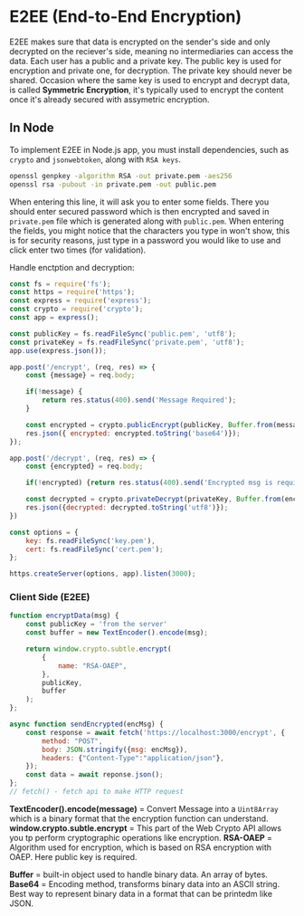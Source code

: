 # E2EE (End-to-End Encryption)
E2EE makes sure that data is encrypted on the sender's side and only decrypted on the reciever's side, meaning no intermediaries can access the data. Each user has a public and a private key. The public key is used for encryption and private one, for decryption. The private key should never be shared. Occasion where the same key is used to encrypt and decrypt data, is called **Symmetric Encryption**, it's typically used to encrypt the content once it's already secured with assymetric encryption.
## In Node
To implement E2EE in Node.js app, you must install dependencies, such as `crypto` and `jsonwebtoken`, along with `RSA keys`.
```bash
openssl genpkey -algorithm RSA -out private.pem -aes256
openssl rsa -pubout -in private.pem -out public.pem
```
When entering this line, it will ask you to enter some fields. There you should enter secured password which is then encrypted and saved in `private.pem` file which is generated along with `public.pem`. When entering the fields, you might notice that the characters you type in won't show, this is for security reasons, just type in a password you would like to use and click enter two times (for validation).

Handle enctption and decryption:
```js
const fs = require('fs');
const https = require('https');
const express = require('express');
const crypto = require('crypto');
const app = express();

const publicKey = fs.readFileSync('public.pem', 'utf8');
const privateKey = fs.readFileSync('private.pem', 'utf8');
app.use(express.json());

app.post('/encrypt', (req, res) => {
    const {message} = req.body;

    if(!message) {
        return res.status(400).send('Message Required');
    }

    const encrypted = crypto.publicEncrypt(publicKey, Buffer.from(message));
    res.json({ encrypted: encrypted.toString('base64')});
});

app.post('/decrypt', (req, res) => {
    const {encrypted} = req.body;

    if(!encrypted) {return res.status(400).send('Encrypted msg is required')};

    const decrypted = crypto.privateDecrypt(privateKey, Buffer.from(encrypted));
    res.json({decrypted: decrypted.toString('utf8')});
})

const options = {
    key: fs.readFileSync('key.pem'),
    cert: fs.readFileSync('cert.pem');
};

https.createServer(options, app).listen(3000);
```
### Client Side (E2EE)
```js
function encryptData(msg) {
    const publicKey = 'from the server'
    const buffer = new TextEncoder().encode(msg);

    return window.crypto.subtle.encrypt(
        {
            name: "RSA-OAEP",
        },
        publicKey,
        buffer
    );
};
```
```js
async function sendEncrypted(encMsg) {
    const response = await fetch('https://localhost:3000/encrypt', {
        method: "POST",
        body: JSON.stringify({msg: encMsg}),
        headers: {"Content-Type":"application/json"},
    });
    const data = await reponse.json();
};
// fetch() - fetch api to make HTTP request
```
**TextEncoder().encode(message)** = Convert Message into a `Uint8Array` which is a binary format that the encryption function can understand.
**window.crypto.subtle.encrypt** = This part of the Web Crypto API allows you tp perform cryptographic operations like encryption.
**RSA-OAEP** = Algorithm used for encryption, which is based on RSA encryption with OAEP. Here public key is required.

**Buffer** = built-in object used to handle binary data. An array of bytes.
**Base64** = Encoding method, transforms binary data into an ASCII string. Best way to represent binary data in a format that can be printedm like JSON.
